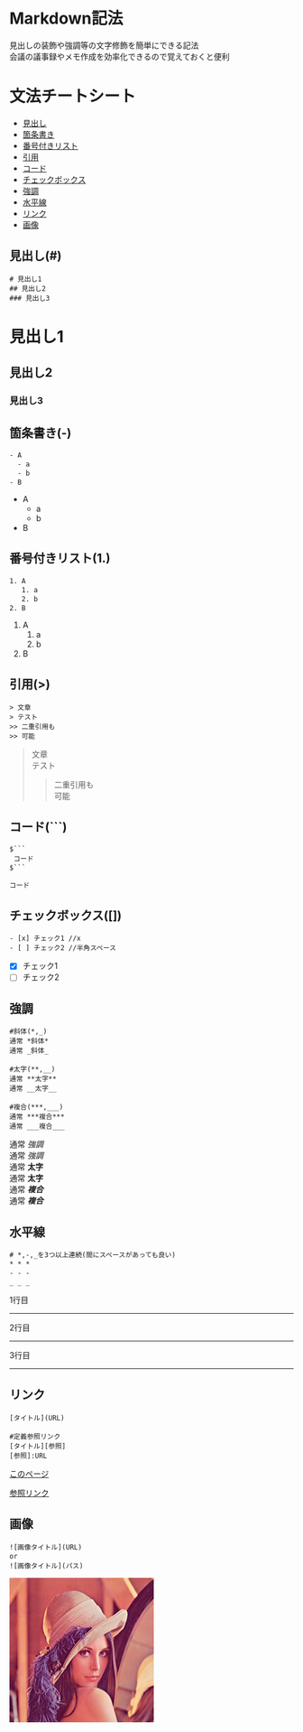 # Markdown記法
見出しの装飾や強調等の文字修飾を簡単にできる記法  
会議の議事録やメモ作成を効率化できるので覚えておくと便利

# 文法チートシート
- [見出し](https://github.com/humiki-kirora/enginner_study/blob/main/Language/Markdown/Markdown%E8%A8%98%E6%B3%95.md#%E8%A6%8B%E5%87%BA%E3%81%97)
- [箇条書き](https://github.com/humiki-kirora/enginner_study/blob/main/Language/Markdown/Markdown%E8%A8%98%E6%B3%95.md#%E7%AE%87%E6%9D%A1%E6%9B%B8%E3%81%8D-)
- [番号付きリスト](https://github.com/humiki-kirora/enginner_study/blob/main/Language/Markdown/Markdown%E8%A8%98%E6%B3%95.md#%E7%95%AA%E5%8F%B7%E4%BB%98%E3%81%8D%E3%83%AA%E3%82%B9%E3%83%881)
- [引用](https://github.com/humiki-kirora/enginner_study/blob/main/Language/Markdown/Markdown%E8%A8%98%E6%B3%95.md#%E5%BC%95%E7%94%A8)
- [コード](https://github.com/humiki-kirora/enginner_study/blob/main/Language/Markdown/Markdown%E8%A8%98%E6%B3%95.md#%E3%82%B3%E3%83%BC%E3%83%89)
- [チェックボックス](https://github.com/humiki-kirora/enginner_study/blob/main/Language/Markdown/Markdown%E8%A8%98%E6%B3%95.md#%E3%83%81%E3%82%A7%E3%83%83%E3%82%AF%E3%83%9C%E3%83%83%E3%82%AF%E3%82%B9)
- [強調](https://github.com/humiki-kirora/enginner_study/blob/main/Language/Markdown/Markdown%E8%A8%98%E6%B3%95.md#%E5%BC%B7%E8%AA%BF)
- [水平線](https://github.com/humiki-kirora/enginner_study/blob/main/Language/Markdown/Markdown%E8%A8%98%E6%B3%95.md#%E6%B0%B4%E5%B9%B3%E7%B7%9A)
- [リンク](https://github.com/humiki-kirora/enginner_study/blob/main/Language/Markdown/Markdown%E8%A8%98%E6%B3%95.md#%E3%83%AA%E3%83%B3%E3%82%AF)
- [画像](https://github.com/humiki-kirora/enginner_study/blob/main/Language/Markdown/Markdown%E8%A8%98%E6%B3%95.md#%E7%94%BB%E5%83%8F)


## 見出し(#)

```
# 見出し1
## 見出し2
### 見出し3
```

# 見出し1
## 見出し2
### 見出し3

## 箇条書き(-)
```
- A
  - a
  - b
- B
```
- A
  - a
  - b
- B


## 番号付きリスト(1.)
```
1. A
   1. a
   2. b
2. B
```
1. A
   1. a
   2. b
2. B  
   
## 引用(>)

```
> 文章
> テスト
>> 二重引用も  
>> 可能
```
> 文章  
> テスト
>> 二重引用も  
>> 可能

## コード(```)
```
$```
 コード
$```
```
```
コード
```

## チェックボックス([])

```
- [x] チェック1 //x
- [ ] チェック2 //半角スペース
```
- [x] チェック1
- [ ] チェック2

## 強調
```
#斜体(*,_)
通常 *斜体* 
通常 _斜体_

#太字(**,__)
通常 **太字** 
通常 __太字__

#複合(***,___)
通常 ***複合*** 
通常 ___複合___
```
通常 *強調*  
通常 _強調_  
通常 **太字**  
通常 __太字__  
通常 ***複合***  
通常 ___複合___

## 水平線
```
# *,-,_を3つ以上連続(間にスペースがあっても良い)
* * *
- - -
_ _ _
```
1行目
***
2行目
- - - 
3行目
_ _ _

## リンク
```
[タイトル](URL)

#定義参照リンク
[タイトル][参照]
[参照]:URL
```
[このページ](https://github.com/humiki-kirora/enginner_study/blob/main/Language/Markdown/Markdown%E8%A8%98%E6%B3%95.md#%E3%83%AA%E3%83%B3%E3%82%AF)

[参照リンク][url]  

[url]: https://github.com/humiki-kirora/enginner_study/blob/main/Language/Markdown/Markdown%E8%A8%98%E6%B3%95.md#%E3%83%AA%E3%83%B3%E3%82%AF

## 画像
```
![画像タイトル](URL)
or
![画像タイトル](パス)
```
![Lenna](image/Lenna.png)

